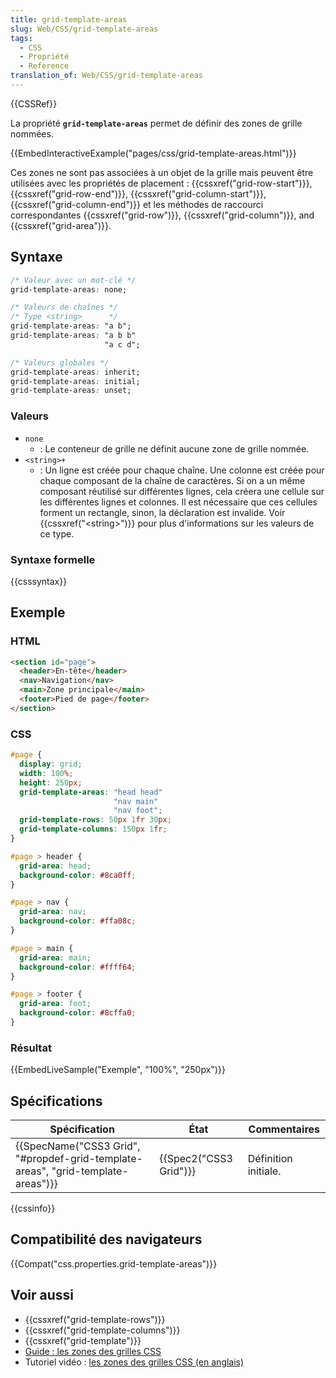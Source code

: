 ```yaml
---
title: grid-template-areas
slug: Web/CSS/grid-template-areas
tags:
  - CSS
  - Propriété
  - Reference
translation_of: Web/CSS/grid-template-areas
---
```

{{CSSRef}}

La propriété **`grid-template-areas`** permet de définir des zones de grille nommées.

{{EmbedInteractiveExample("pages/css/grid-template-areas.html")}}

Ces zones ne sont pas associées à un objet de la grille mais peuvent être utilisées avec les propriétés de placement : {{cssxref("grid-row-start")}}, {{cssxref("grid-row-end")}}, {{cssxref("grid-column-start")}}, {{cssxref("grid-column-end")}} et les méthodes de raccourci correspondantes {{cssxref("grid-row")}}, {{cssxref("grid-column")}}, and {{cssxref("grid-area")}}.

## Syntaxe

```css
/* Valeur avec un mot-clé */
grid-template-areas: none;

/* Valeurs de chaînes */
/* Type <string>      */
grid-template-areas: "a b";
grid-template-areas: "a b b"
                     "a c d";

/* Valeurs globales */
grid-template-areas: inherit;
grid-template-areas: initial;
grid-template-areas: unset;
```

### Valeurs

- `none`
  - : Le conteneur de grille ne définit aucune zone de grille nommée.
- `<string>+`
  - : Un ligne est créée pour chaque chaîne. Une colonne est créée pour chaque composant de la chaîne de caractères. Si on a un même composant réutilisé sur différentes lignes, cela créera une cellule sur les différentes lignes et colonnes. Il est nécessaire que ces cellules forment un rectangle, sinon, la déclaration est invalide. Voir {{cssxref("&lt;string&gt;")}} pour plus d'informations sur les valeurs de ce type.

### Syntaxe formelle

{{csssyntax}}

## Exemple

### HTML

```html
<section id="page">
  <header>En-tête</header>
  <nav>Navigation</nav>
  <main>Zone principale</main>
  <footer>Pied de page</footer>
</section>
```

### CSS

```css
#page {
  display: grid;
  width: 100%;
  height: 250px;
  grid-template-areas: "head head"
                       "nav main"
                       "nav foot";
  grid-template-rows: 50px 1fr 30px;
  grid-template-columns: 150px 1fr;
}

#page > header {
  grid-area: head;
  background-color: #8ca0ff;
}

#page > nav {
  grid-area: nav;
  background-color: #ffa08c;
}

#page > main {
  grid-area: main;
  background-color: #ffff64;
}

#page > footer {
  grid-area: foot;
  background-color: #8cffa0;
}
```

### Résultat

{{EmbedLiveSample("Exemple", "100%", "250px")}}

## Spécifications

| Spécification                                                                                                | État                         | Commentaires         |
| ------------------------------------------------------------------------------------------------------------ | ---------------------------- | -------------------- |
| {{SpecName("CSS3 Grid", "#propdef-grid-template-areas", "grid-template-areas")}} | {{Spec2("CSS3 Grid")}} | Définition initiale. |

{{cssinfo}}

## Compatibilité des navigateurs

{{Compat("css.properties.grid-template-areas")}}

## Voir aussi

- {{cssxref("grid-template-rows")}}
- {{cssxref("grid-template-columns")}}
- {{cssxref("grid-template")}}
- [Guide : les zones des grilles CSS](/fr/docs/Web/CSS/CSS_Grid_Layout/Définir_des_zones_sur_une_grille)
- Tutoriel vidéo : [les zones des grilles CSS (en anglais)](http://gridbyexample.com/video/grid-template-areas/)
